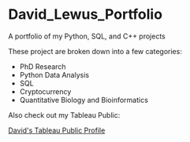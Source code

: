 # David_Lewus_Portfolio
A portfolio of my Python, SQL, and C++ projects

These project are broken down into a few categories:
- PhD Research
- Python Data Analysis
- SQL
- Cryptocurrency
- Quantitative Biology and Bioinformatics

Also check out my Tableau Public:

[David's Tableau Public Profile](https://public.tableau.com/app/profile/david.lewus)
